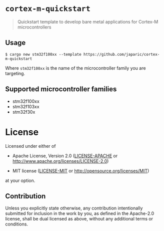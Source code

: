 # `cortex-m-quickstart`

> Quickstart template to develop bare metal applications for Cortex-M
> microcontrollers

## Usage

```
$ cargo new stm32f100xx --template https://github.com/japaric/cortex-m-quickstart
```

Where `stm32f100xx` is the name of the microcontroller family you are
targeting.

## Supported microcontroller families

- stm32f100xx
- stm32f103xx
- stm32f30x

# License

Licensed under either of

- Apache License, Version 2.0 ([LICENSE-APACHE](LICENSE-APACHE) or
  http://www.apache.org/licenses/LICENSE-2.0)

- MIT license ([LICENSE-MIT](LICENSE-MIT) or http://opensource.org/licenses/MIT)

at your option.

## Contribution

Unless you explicitly state otherwise, any contribution intentionally submitted
for inclusion in the work by you, as defined in the Apache-2.0 license, shall be
dual licensed as above, without any additional terms or conditions.

